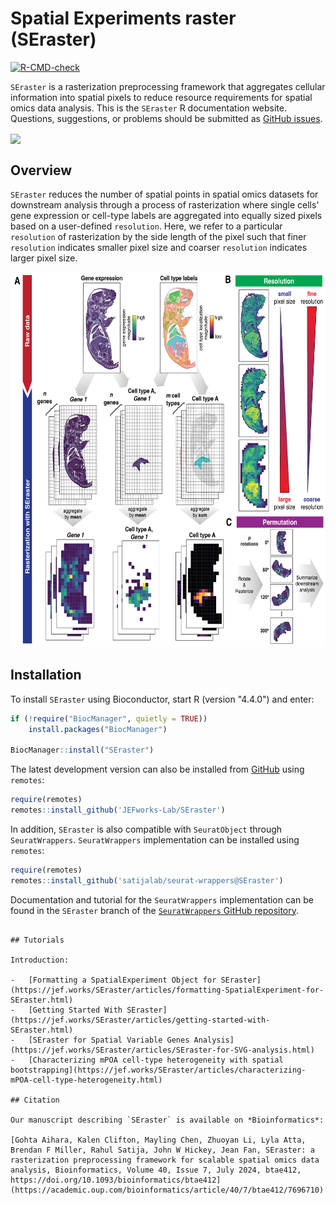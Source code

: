 # Spatial Experiments raster (SEraster)

[![R-CMD-check](https://github.com/JEFworks-Lab/SEraster/actions/workflows/check-standard.yaml/badge.svg)](https://github.com/JEFworks-Lab/SEraster/actions/workflows/check-standard.yaml)

`SEraster` is a rasterization preprocessing framework that aggregates cellular information into spatial pixels to reduce resource requirements for spatial omics data analysis. This is the `SEraster` R documentation website. Questions, suggestions, or problems should be submitted as [GitHub issues](https://github.com/JEFworks-Lab/SEraster/issues).

<p>

<img src="https://github.com/JEFworks/SEraster/blob/main/images/seraster_logo_hex.png?raw=true" align="center" height="300" style="float: center; height:300px;"/>

</p>

## Overview

`SEraster` reduces the number of spatial points in spatial omics datasets for downstream analysis through a process of rasterization where single cells' gene expression or cell-type labels are aggregated into equally sized pixels based on a user-defined `resolution`. Here, we refer to a particular `resolution` of rasterization by the side length of the pixel such that finer `resolution` indicates smaller pixel size and coarser `resolution` indicates larger pixel size.

<p align="center">

<img src="https://github.com/JEFworks-Lab/SEraster/blob/main/images/overview.png?raw=true" height="600"/>

</p>

## Installation

To install `SEraster` using Bioconductor, start R (version "4.4.0") and enter:

```r
if (!require("BiocManager", quietly = TRUE))
    install.packages("BiocManager")

BiocManager::install("SEraster")
```

The latest development version can also be installed from [GitHub](https://github.com/JEFworks-Lab/SEraster) using `remotes`:

```r
require(remotes)
remotes::install_github('JEFworks-Lab/SEraster')
```

In addition, `SEraster` is also compatible with `SeuratObject` through `SeuratWrappers`. `SeuratWrappers` implementation can be installed using `remotes`:

```r
require(remotes)
remotes::install_github('satijalab/seurat-wrappers@SEraster')
```

Documentation and tutorial for the `SeuratWrappers` implementation can be found in the `SEraster` branch of the [`SeuratWrappers` GitHub repository](https://github.com/satijalab/seurat-wrappers/tree/SEraster).

```

## Tutorials

Introduction:

-   [Formatting a SpatialExperiment Object for SEraster](https://jef.works/SEraster/articles/formatting-SpatialExperiment-for-SEraster.html)
-   [Getting Started With SEraster](https://jef.works/SEraster/articles/getting-started-with-SEraster.html)
-   [SEraster for Spatial Variable Genes Analysis](https://jef.works/SEraster/articles/SEraster-for-SVG-analysis.html)
-   [Characterizing mPOA cell-type heterogeneity with spatial bootstrapping](https://jef.works/SEraster/articles/characterizing-mPOA-cell-type-heterogeneity.html)

## Citation

Our manuscript describing `SEraster` is available on *Bioinformatics*:

[Gohta Aihara, Kalen Clifton, Mayling Chen, Zhuoyan Li, Lyla Atta, Brendan F Miller, Rahul Satija, John W Hickey, Jean Fan, SEraster: a rasterization preprocessing framework for scalable spatial omics data analysis, Bioinformatics, Volume 40, Issue 7, July 2024, btae412, https://doi.org/10.1093/bioinformatics/btae412](https://academic.oup.com/bioinformatics/article/40/7/btae412/7696710)